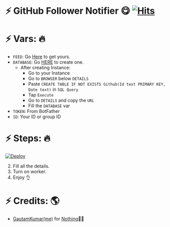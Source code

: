 # ⚡ GitHub Follower Notifier 😋 [![Hits](https://hits.seeyoufarm.com/api/count/incr/badge.svg?url=https%3A%2F%2Fgithub.com%2Fgautamajay52%2FGitHub-RSS&count_bg=%2379C83D&title_bg=%23555555&icon=&icon_color=%23E7E7E7&title=hits&edge_flat=false)](https://github.com/gautamajay52/GitHub-RSS)


# ⚡ Vars: 🔥
* `FEED`: Go [Here](https://github.com/) to get yours.
* `DATABASE`: Go [HERE](https://www.elephantsql.com/) to create one.
  - After creating Instance:
    - Go to your Instance
    - Go to `BROWSER` below `DETAILS`
    - Paste `CREATE TABLE IF NOT EXISTS Github(Id text PRIMARY KEY, Date text)` in `SQL Query` 
    - Tap `Execute`
    - Go to `DETAILS` and copy the `URL`
    - Fill the `DATABASE` var
* `TOKEN`: From BotFather
* `ID`: Your ID or group ID


# ⚡ Steps: 🔥
[![Deploy](https://www.herokucdn.com/deploy/button.svg)](https://heroku.com/deploy)

2) Fill all the details.
3) Turn on worker.
4) Enjoy 👌

# ⚡ Credits: 🌎
* [GautamKumar(me)](https://github.com/gautamajay52) for [Nothing](https://github.com/gautamajay52/Github-FEED)😬😁
